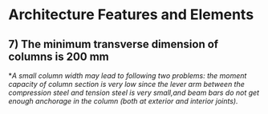 # Architecture Features and Elements 
## 7) The minimum transverse dimension of columns is 200 mm
**A small column width may lead to following two problems: the moment capacity of column section is very low since the lever arm between the compression steel and tension steel is very small,and beam bars do not get enough anchorage in the column (both at exterior and interior joints).*